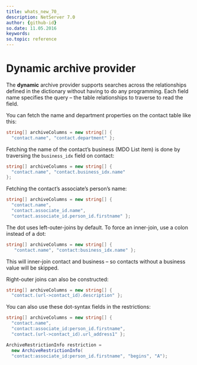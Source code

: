 ```yaml
---
title: whats_new_70_
description: NetServer 7.0
author: {github-id}
so.date: 11.05.2016
keywords: 
so.topic: reference
---
```


# Dynamic archive provider

The **dynamic** archive provider supports searches across the relationships defined in the dictionary without having to do any programming. Each field name specifies the query – the table relationships to traverse to read the field.

You can fetch the name and department properties on the contact table like this:

```csharp
string[] archiveColumns = new string[] { 
  "contact.name", "contact.department" };
```

Fetching the name of the contact’s business (MDO List item) is done by traversing the `business_idx` field on contact:

```csharp
string[] archiveColumns = new string[] { 
  "contact.name", "contact.business_idx.name"
};
```

Fetching the contact’s associate’s person’s name:

```csharp
string[] archiveColumns = new string[] { 
  "contact.name",
  "contact.associate_id.name",
  "contact.associate_id.person_id.firstname" };
```

The dot uses left-outer-joins by default. To force an inner-join, use a colon instead of a dot:

```csharp
string[] archiveColumns = new string[] { 
   "contact.name", "contact:business_idx.name" };
```

This will inner-join contact and business – so contacts without a business value will be skipped.

Right-outer joins can also be constructed:

```csharp
string[] archiveColumns = new string[] { 
  "contact.(url->contact_id).description" };
```

You can also use these dot-syntax fields in the restrictions:

```csharp
string[] archiveColumns = new string[] { 
  "contact.name",
  "contact:associate_id:person_id.firstname",
  "contact.(url->contact_id).url_address1" };

ArchiveRestrictionInfo restriction = 
  new ArchiveRestrictionInfo(
  "contact:associate_id:person_id.firstname", "begins", "A");
```
